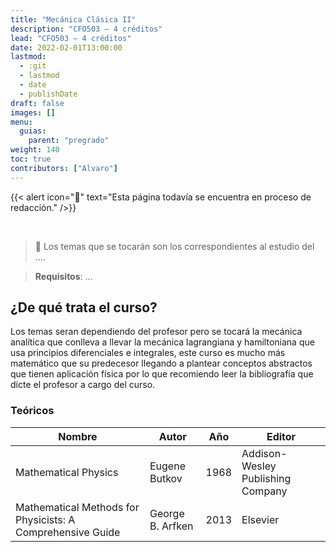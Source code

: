```yaml
---
title: "Mecánica Clásica II"
description: "CFO503 — 4 créditos"
lead: "CFO503 — 4 créditos"
date: 2022-02-01T13:00:00
lastmod:
  - :git
  - lastmod
  - date
  - publishDate
draft: false
images: []
menu:
  guias:
    parent: "pregrado"
weight: 140
toc: true
contributors: ["Alvaro"]
---
```


{{< alert icon="🔔" text="Esta página todavía se encuentra en proceso de redacción." />}}

<br>

> 📌 Los temas que se tocarán son los correspondientes al estudio del ....

[](ignored)

> <b>Requisitos</b>: ...

## ¿De qué trata el curso?

Los temas seran dependiendo del profesor pero se tocará la mecánica analítica que conlleva a llevar la mecánica lagrangiana y hamiltoniana que usa principios diferenciales e integrales, este curso es mucho más matemático que su predecesor llegando a plantear conceptos abstractos que tienen aplicación física por lo que recomiendo leer la bibliografía que dicte el profesor a cargo del curso.

### Teóricos

|Nombre|Autor|Año|Editor|
|------|-----|---|------|
|Mathematical Physics|Eugene Butkov|1968|Addison-Wesley Publishing Company|
|Mathematical Methods for Physicists: A Comprehensive Guide|George B. Arfken|2013|Elsevier|
